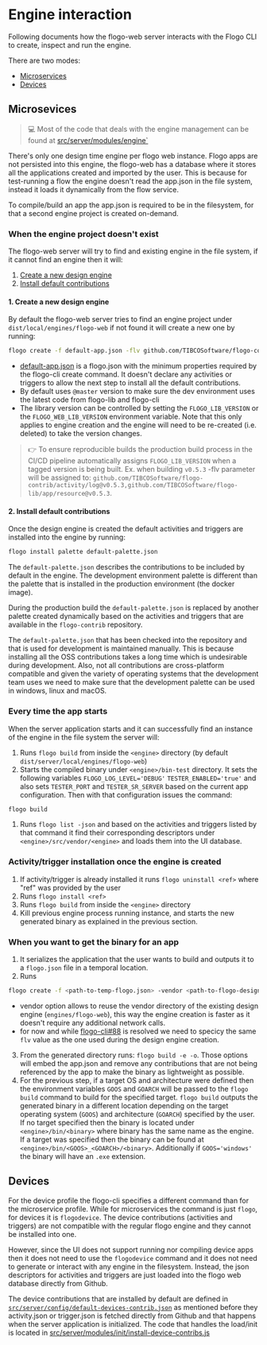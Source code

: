 # Engine interaction

Following documents how the flogo-web server interacts with the Flogo CLI to create, inspect and run the engine.

There are two modes:

* [Microservices](#microsevices)
* [Devices](#devices)

## Microsevices

> :computer: Most of the code that deals with the engine management can be found at [src/server/modules/engine`](https://github.com/TIBCOSoftware/flogo-web/tree/master/src/server/modules/engine)

There's only one design time engine per flogo web instance. Flogo apps are not persisted into this engine, the flogo-web
has a database where it stores all the applications created and imported by the user. This is because for test-running a flow
the engine doesn't read the app.json in the file system, instead it loads it dynamically from the flow service.

To compile/build an app the app.json is required to be in the filesystem, for that a second engine project is created on-demand.

### When the engine project doesn't exist

The flogo-web server will try to find and existing engine in the file system, if it cannot find an engine then it will:

1.  [Create a new design engine](#1.-create-a-new-design-engine)
1.  [Install default contributions](#2.-install-default-contributions)

#### 1. Create a new design engine

By default the flogo-web server tries to find an engine project under `dist/local/engines/flogo-web` if not found it will
create a new one by running:

```bash
flogo create -f default-app.json -flv github.com/TIBCOSoftware/flogo-contrib/activity/log@master,github.com/TIBCOSoftware/flogo-lib/app/resource@master flogo-web
```

* [default-app.json](https://github.com/TIBCOSoftware/flogo-web/blob/master/src/server/config/default-flogo.json) is a
  flogo.json with the minimum properties required by the flogo-cli create command. It doesn't declare any activities or
  triggers to allow the next step to install all the default contributions.
* By default uses `@master` version to make sure the dev environment uses the latest code from flogo-lib and flogo-cli
* The library version can be controlled by setting the `FLOGO_LIB_VERSION` or the `FLOGO_WEB_LIB_VERSION` environment variable.
  Note that this only applies to engine creation and the engine will need to be re-created (i.e. deleted) to take the version changes.

> :point_right: To ensure reproducible builds the production build process in the CI/CD pipeline automatically
> assigns `FLOGO_LIB_VERSION` when a tagged version is being built. Ex. when building `v0.5.3` -flv parameter will be assigned to:
> `github.com/TIBCOSoftware/flogo-contrib/activity/log@v0.5.3,github.com/TIBCOSoftware/flogo-lib/app/resource@v0.5.3`.

#### 2. Install default contributions

Once the design engine is created the default activities and triggers are installed into the engine by running:

```bash
flogo install palette default-palette.json
```

The `default-palette.json` describes the contributions to be included by default in the engine. The development environment palette
is different than the palette that is installed in the production environment (the docker image).

During the production build the `default-palette.json` is replaced by another palette created dynamically based on
the activities and triggers that are available in the `flogo-contrib` repository.

The `default-palette.json` that has been checked into the repository and that is used for development is maintained manually.
This is because installing all the OSS contributions takes a long time which is undesirable during development. Also, not all contributions
are cross-platform compatible and given the variety of operating systems that the development team uses we need to make sure that
the development palette can be used in windows, linux and macOS.

### Every time the app starts

When the server application starts and it can successfully find an instance of the engine in the file system the server will:

1.  Runs `flogo build` from inside the `<engine>` directory (by default `dist/server/local/engines/flogo-web`)
2.  Starts the compiled binary under `<engine>/bin-test` directory. It sets the following variables `FLOGO_LOG_LEVEL='DEBUG'`
    `TESTER_ENABLED='true'` and also sets `TESTER_PORT` and `TESTER_SR_SERVER` based on the current app configuration. Then
    with that configuration issues the command:


```bash
flogo build
```

1.  Runs `flogo list -json` and based on the activities and triggers listed by that command it find their corresponding descriptors
    under `<engine>/src/vendor/<engine>` and loads them into the UI database.

### Activity/trigger installation once the engine is created

1.  If activity/trigger is already installed it runs `flogo uninstall <ref>` where "ref" was provided by the user
2.  Runs `flogo install <ref>`
3.  Runs `flogo build` from inside the `<engine>` directory
4.  Kill previous engine process running instance, and starts the new generated binary as explained in the previous section.

### When you want to get the binary for an app

1.  It serializes the application that the user wants to build and outputs it to a `flogo.json` file in a temporal location.
2.  Runs


```bash
flogo create -f <path-to-temp-flogo.json> -vendor <path-to-flogo-design-engine/src/vendor -flv <same as create step> engine-build
```

* vendor option allows to reuse the vendor directory of the existing design engine (`engines/flogo-web`), this way the engine creation
  is faster as it doesn't require any additional network calls.
* for now and while [flogo-cli#88](https://github.com/TIBCOSoftware/flogo-cli/issues/88) is resolved we need to specicy the same
  `flv` value as the one used during the design engine creation.

3.  From the generated directory runs: `flogo build -e -o`. Those options will embed the app.json and remove any contributions
    that are not being referenced by the app to make the binary as lightweight as possible.
4.  For the previous step, if a target OS and architecture were defined then the environment variables `GOOS` and `GOARCH` will be
    passed to the `flogo build` command to build for the specified target. `flogo build` outputs the generated binary in a different location depending on the target operating system (`GOOS`) and architecture (`GOARCH`)
    specified by the user. If no target specified then the binary is located under `<engine>/bin/<binary>` where binary has the same name as the engine.
    If a target was specified then the binary can be found at `<engine>/bin/<GOOS>_<GOARCH>/<binary>`. Additionally if `GOOS='windows'` the binary
    will have an `.exe` extension.

## Devices

For the device profile the flogo-cli specifies a different command than for the microservice profile. While for microservices
the command is just `flogo`, for devices it is `flogodevice`. The device contributions (activities and triggers) are not compatible
with the regular flogo engine and they cannot be installed into one.

However, since the UI does not support running nor compiling device apps then it does not need to use the `flogodevice`
command and it does not need to generate or interact with any engine in the filesystem. Instead, the json descriptors for
activities and triggers are just loaded into the flogo web database directly from Github.

The device contributions that are installed by default are defined in [`src/server/config/default-devices-contrib.json`](https://github.com/TIBCOSoftware/flogo-web/blob/master/src/server/config/default-devices-contrib.json)
as mentioned before they activity.json or trigger.json is fetched directly from Github and that happens when the server application is initialized.
The code that handles the load/init is located in [src/server/modules/init/install-device-contribs.js](https://github.com/TIBCOSoftware/flogo-web/blob/master/src/server/modules/init/install-device-contribs.js)
